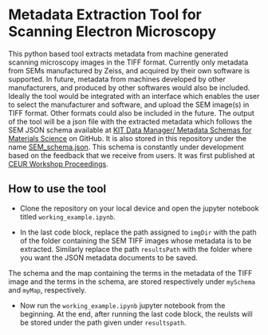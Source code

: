# Metadata Extraction Tool for Scanning Electron Microscopy

This python based tool extracts metadata from machine generated scanning microscopy images in the TIFF format. Currently only metadata from SEMs manufactured by Zeiss, and acquired by their own software is supported. In future, metadata from machines developed by other manufacturers, and produced by other softwares would also be included. Ideally the tool would be integrated with an interface which enables the user to select the manufacturer and software, and upload the SEM image(s) in TIFF format. Other formats could also be included in the future. The output of the tool will be a json file with the extracted metadata which follows the SEM JSON schema available at [KIT Data Manager/ Metadata Schemas for Materials Science](https://github.com/kit-data-manager/Metadata-Schemas-for-Materials-Science) on GitHub. It is also stored in this repository under the name [SEM_schema.json](SEM_schema.json). This schema is constantly under development based on the feedback that we receive from users. It was first published at [CEUR Workshop Proceedings](https://ceur-ws.org/Vol-3036/paper21.pdf).

## How to use the tool

* Clone the repository on your local device and open the jupyter notebook titled `working_example.ipynb`. 

* In the last code block, replace the path assigned to `imgDir` with the path of the folder containing the SEM TIFF images whose metadata is to be extracted. Similarly replace the path `resultsPath` with the folder where you want the JSON metadata documents to be saved.

The schema and the map containing the terms in the metadata of the TIFF image and the terms in the schema, are stored respectively under `mySchema` and `myMap`, respectively.

* Now run the `working_example.ipynb` jupyter notebook from the beginning. At the end, after running the last code block, the reulsts will be stored under the path given under `resultspath`.
 
